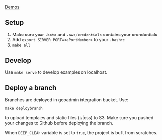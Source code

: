 [Demos](https://mf-geoadmin3.int.bgdi.ch/vib/master/templates/index.html)

Setup
-----

1. Make sure your `.boto` and `.aws/credentials` contains your crendentials
2. Add `export SERVER_PORT=<aPortNumber>` to your `.bashrc`
3. `make all`

Develop
-------

Use `make serve` to develop examples on localhost.

Deploy a branch
---------------

Branches are deployed in geoadmin integration bucket.
Use:

`make deploybranch`

to upload templates and static files (js|css) to S3.
Make sure you pushed your changes to Github before deploying the branch.

When `DEEP_CLEAN` variable is set to `true`, the project is built from scratches.

